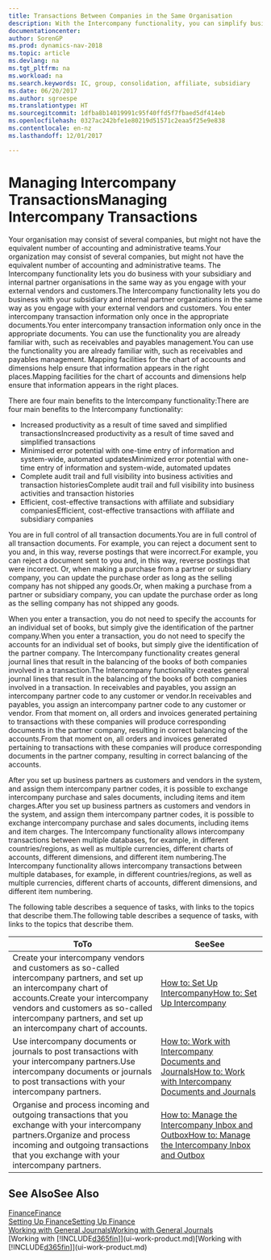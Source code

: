 ```yaml
---
title: Transactions Between Companies in the Same Organisation
description: With the Intercompany functionality, you can simplify business processes and transactions between companies within the same organisation.
documentationcenter: 
author: SorenGP
ms.prod: dynamics-nav-2018
ms.topic: article
ms.devlang: na
ms.tgt_pltfrm: na
ms.workload: na
ms.search.keywords: IC, group, consolidation, affiliate, subsidiary
ms.date: 06/20/2017
ms.author: sgroespe
ms.translationtype: HT
ms.sourcegitcommit: 1dfba8b14019991c95f40ffd5f7fbaed5df414eb
ms.openlocfilehash: 0327ac242bfe1e80219d51571c2eaa5f25e9e838
ms.contentlocale: en-nz
ms.lasthandoff: 12/01/2017

---
```

# <a name="managing-intercompany-transactions"></a><span data-ttu-id="0df16-103">Managing Intercompany Transactions</span><span class="sxs-lookup"><span data-stu-id="0df16-103">Managing Intercompany Transactions</span></span>
<span data-ttu-id="0df16-104">Your organisation may consist of several companies, but might not have the equivalent number of accounting and administrative teams.</span><span class="sxs-lookup"><span data-stu-id="0df16-104">Your organization may consist of several companies, but might not have the equivalent number of accounting and administrative teams.</span></span> <span data-ttu-id="0df16-105">The Intercompany functionality lets you do business with your subsidiary and internal partner organisations in the same way as you engage with your external vendors and customers.</span><span class="sxs-lookup"><span data-stu-id="0df16-105">The Intercompany functionality lets you do business with your subsidiary and internal partner organizations in the same way as you engage with your external vendors and customers.</span></span> <span data-ttu-id="0df16-106">You enter intercompany transaction information only once in the appropriate documents.</span><span class="sxs-lookup"><span data-stu-id="0df16-106">You enter intercompany transaction information only once in the appropriate documents.</span></span> <span data-ttu-id="0df16-107">You can use the functionality you are already familiar with, such as receivables and payables management.</span><span class="sxs-lookup"><span data-stu-id="0df16-107">You can use the functionality you are already familiar with, such as receivables and payables management.</span></span> <span data-ttu-id="0df16-108">Mapping facilities for the chart of accounts and dimensions help ensure that information appears in the right places.</span><span class="sxs-lookup"><span data-stu-id="0df16-108">Mapping facilities for the chart of accounts and dimensions help ensure that information appears in the right places.</span></span>  

<span data-ttu-id="0df16-109">There are four main benefits to the Intercompany functionality:</span><span class="sxs-lookup"><span data-stu-id="0df16-109">There are four main benefits to the Intercompany functionality:</span></span>  

- <span data-ttu-id="0df16-110">Increased productivity as a result of time saved and simplified transactions</span><span class="sxs-lookup"><span data-stu-id="0df16-110">Increased productivity as a result of time saved and simplified transactions</span></span>  
- <span data-ttu-id="0df16-111">Minimised error potential with one-time entry of information and system-wide, automated updates</span><span class="sxs-lookup"><span data-stu-id="0df16-111">Minimized error potential with one-time entry of information and system-wide, automated updates</span></span>  
- <span data-ttu-id="0df16-112">Complete audit trail and full visibility into business activities and transaction histories</span><span class="sxs-lookup"><span data-stu-id="0df16-112">Complete audit trail and full visibility into business activities and transaction histories</span></span>  
- <span data-ttu-id="0df16-113">Efficient, cost-effective transactions with affiliate and subsidiary companies</span><span class="sxs-lookup"><span data-stu-id="0df16-113">Efficient, cost-effective transactions with affiliate and subsidiary companies</span></span>  

<span data-ttu-id="0df16-114">You are in full control of all transaction documents.</span><span class="sxs-lookup"><span data-stu-id="0df16-114">You are in full control of all transaction documents.</span></span> <span data-ttu-id="0df16-115">For example, you can reject a document sent to you and, in this way, reverse postings that were incorrect.</span><span class="sxs-lookup"><span data-stu-id="0df16-115">For example, you can reject a document sent to you and, in this way, reverse postings that were incorrect.</span></span> <span data-ttu-id="0df16-116">Or, when making a purchase from a partner or subsidiary company, you can update the purchase order as long as the selling company has not shipped any goods.</span><span class="sxs-lookup"><span data-stu-id="0df16-116">Or, when making a purchase from a partner or subsidiary company, you can update the purchase order as long as the selling company has not shipped any goods.</span></span>  

<span data-ttu-id="0df16-117">When you enter a transaction, you do not need to specify the accounts for an individual set of books, but simply give the identification of the partner company.</span><span class="sxs-lookup"><span data-stu-id="0df16-117">When you enter a transaction, you do not need to specify the accounts for an individual set of books, but simply give the identification of the partner company.</span></span> <span data-ttu-id="0df16-118">The Intercompany functionality creates general journal lines that result in the balancing of the books of both companies involved in a transaction.</span><span class="sxs-lookup"><span data-stu-id="0df16-118">The Intercompany functionality creates general journal lines that result in the balancing of the books of both companies involved in a transaction.</span></span> <span data-ttu-id="0df16-119">In receivables and payables, you assign an intercompany partner code to any customer or vendor.</span><span class="sxs-lookup"><span data-stu-id="0df16-119">In receivables and payables, you assign an intercompany partner code to any customer or vendor.</span></span> <span data-ttu-id="0df16-120">From that moment on, all orders and invoices generated pertaining to transactions with these companies will produce corresponding documents in the partner company, resulting in correct balancing of the accounts.</span><span class="sxs-lookup"><span data-stu-id="0df16-120">From that moment on, all orders and invoices generated pertaining to transactions with these companies will produce corresponding documents in the partner company, resulting in correct balancing of the accounts.</span></span>  

 <span data-ttu-id="0df16-121">After you set up business partners as customers and vendors in the system, and assign them intercompany partner codes, it is possible to exchange intercompany purchase and sales documents, including items and item charges.</span><span class="sxs-lookup"><span data-stu-id="0df16-121">After you set up business partners as customers and vendors in the system, and assign them intercompany partner codes, it is possible to exchange intercompany purchase and sales documents, including items and item charges.</span></span> <span data-ttu-id="0df16-122">The Intercompany functionality allows intercompany transactions between multiple databases, for example, in different countries/regions, as well as multiple currencies, different charts of accounts, different dimensions, and different item numbering.</span><span class="sxs-lookup"><span data-stu-id="0df16-122">The Intercompany functionality allows intercompany transactions between multiple databases, for example, in different countries/regions, as well as multiple currencies, different charts of accounts, different dimensions, and different item numbering.</span></span>  

<span data-ttu-id="0df16-123">The following table describes a sequence of tasks, with links to the topics that describe them.</span><span class="sxs-lookup"><span data-stu-id="0df16-123">The following table describes a sequence of tasks, with links to the topics that describe them.</span></span>

 |<span data-ttu-id="0df16-124">To</span><span class="sxs-lookup"><span data-stu-id="0df16-124">To</span></span> |<span data-ttu-id="0df16-125">See</span><span class="sxs-lookup"><span data-stu-id="0df16-125">See</span></span>|
 |---|---|
 |<span data-ttu-id="0df16-126">Create your intercompany vendors and customers as so-called intercompany partners, and set up an intercompany chart of accounts.</span><span class="sxs-lookup"><span data-stu-id="0df16-126">Create your intercompany vendors and customers as so-called intercompany partners, and set up an intercompany chart of accounts.</span></span>|[<span data-ttu-id="0df16-127">How to: Set Up Intercompany</span><span class="sxs-lookup"><span data-stu-id="0df16-127">How to: Set Up Intercompany</span></span>](intercompany-how-setup.md)|
 |<span data-ttu-id="0df16-128">Use intercompany documents or journals to post transactions with your intercompany partners.</span><span class="sxs-lookup"><span data-stu-id="0df16-128">Use intercompany documents or journals to post transactions with your intercompany partners.</span></span>|[<span data-ttu-id="0df16-129">How to: Work with Intercompany Documents and Journals</span><span class="sxs-lookup"><span data-stu-id="0df16-129">How to: Work with Intercompany Documents and Journals</span></span>](intercompany-how-work-documents-journals.md)|
 |<span data-ttu-id="0df16-130">Organise and process incoming and outgoing transactions that you exchange with your intercompany partners.</span><span class="sxs-lookup"><span data-stu-id="0df16-130">Organize and process incoming and outgoing transactions that you exchange with your intercompany partners.</span></span>|[<span data-ttu-id="0df16-131">How to: Manage the Intercompany Inbox and Outbox</span><span class="sxs-lookup"><span data-stu-id="0df16-131">How to: Manage the Intercompany Inbox and Outbox</span></span>](intercompany-how-manage-intercompany-inbox.md)|

## <a name="see-also"></a><span data-ttu-id="0df16-132">See Also</span><span class="sxs-lookup"><span data-stu-id="0df16-132">See Also</span></span>
[<span data-ttu-id="0df16-133">Finance</span><span class="sxs-lookup"><span data-stu-id="0df16-133">Finance</span></span>](finance.md)  
[<span data-ttu-id="0df16-134">Setting Up Finance</span><span class="sxs-lookup"><span data-stu-id="0df16-134">Setting Up Finance</span></span>](finance-setup-finance.md)  
[<span data-ttu-id="0df16-135">Working with General Journals</span><span class="sxs-lookup"><span data-stu-id="0df16-135">Working with General Journals</span></span>](ui-work-general-journals.md)  
<span data-ttu-id="0df16-136">[Working with [!INCLUDE[d365fin](includes/d365fin_md.md)]](ui-work-product.md)</span><span class="sxs-lookup"><span data-stu-id="0df16-136">[Working with [!INCLUDE[d365fin](includes/d365fin_md.md)]](ui-work-product.md)</span></span>

